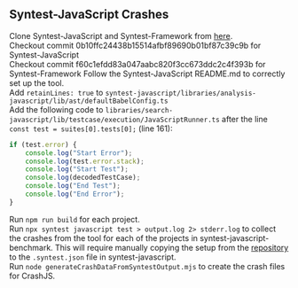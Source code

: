 ## Syntest-JavaScript Crashes

Clone Syntest-JavaScript and Syntest-Framework from [here](https://github.com/syntest-framework).  
Checkout commit 0b10ffc24438b15514afbf89690b01bf87c39c9b for Syntest-JavaScript  
Checkout commit f60c1efdd83a047aabc820f3cc673ddc2c4f393b for Syntest-Framework
Follow the Syntest-JavaScript README.md to correctly set up the tool.  
Add `retainLines: true` to `syntest-javascript/libraries/analysis-javascript/lib/ast/defaultBabelConfig.ts`  
Add the following code to `libraries/search-javascript/lib/testcase/execution/JavaScriptRunner.ts` after the line `const test = suites[0].tests[0];` (line 161):
```typescript
if (test.error) {
    console.log("Start Error");
    console.log(test.error.stack);
    console.log("Start Test");
    console.log(decodedTestCase);
    console.log("End Test");
    console.log("End Error");
}
```
Run `npm run build` for each project.  
Run `npx syntest javascript test > output.log 2> stderr.log` to collect the crashes from the tool for each of the projects in syntest-javascript-benchmark. 
This will require manually copying the setup from the [repository](https://github.com/syntest-framework/syntest-javascript-benchmark) to the `.syntest.json` file in syntest-javascript.  
Run `node generateCrashDataFromSyntestOutput.mjs` to create the crash files for CrashJS.

